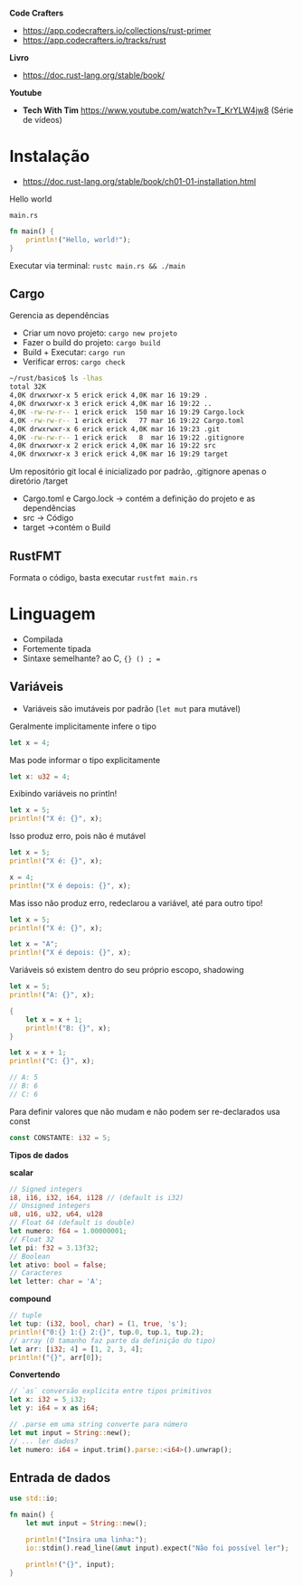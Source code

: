 **Code Crafters**
- https://app.codecrafters.io/collections/rust-primer	
- https://app.codecrafters.io/tracks/rust	

**Livro**
- https://doc.rust-lang.org/stable/book/	

**Youtube**
- **Tech With Tim** https://www.youtube.com/watch?v=T_KrYLW4jw8 (Série de vídeos)

# Instalação
- https://doc.rust-lang.org/stable/book/ch01-01-installation.html

Hello world

`main.rs`
```rust
fn main() {
    println!("Hello, world!");
}

```

Executar via terminal: `rustc main.rs && ./main`

## Cargo
Gerencia as dependências

- Criar um novo projeto: 	`cargo new projeto`
- Fazer o build do projeto:	`cargo build`
- Build + Executar:		    `cargo run`
- Verificar erros:			`cargo check`

```sh
~/rust/basico$ ls -lhas
total 32K
4,0K drwxrwxr-x 5 erick erick 4,0K mar 16 19:29 .
4,0K drwxrwxr-x 3 erick erick 4,0K mar 16 19:22 ..
4,0K -rw-rw-r-- 1 erick erick  150 mar 16 19:29 Cargo.lock
4,0K -rw-rw-r-- 1 erick erick   77 mar 16 19:22 Cargo.toml
4,0K drwxrwxr-x 6 erick erick 4,0K mar 16 19:23 .git
4,0K -rw-rw-r-- 1 erick erick	8  mar 16 19:22 .gitignore
4,0K drwxrwxr-x 2 erick erick 4,0K mar 16 19:22 src
4,0K drwxrwxr-x 3 erick erick 4,0K mar 16 19:29 target
```

Um repositório git local é inicializado por padrão, .gitignore apenas o diretório /target
- Cargo.toml e Cargo.lock → contém a definição do projeto e as dependências
- src → Código
- target →contém o Build

## RustFMT
Formata o código, basta executar `rustfmt main.rs`


# Linguagem

- Compilada
- Fortemente tipada
- Sintaxe semelhante? ao C, `{} () ; =`

## Variáveis

- Variáveis são imutáveis por padrão (`let mut` para mutável)

Geralmente implicitamente infere o tipo
```rust
let x = 4;
```
Mas pode informar o tipo explicitamente
```rust
let x: u32 = 4;
```
Exibindo variáveis no println!
```rust
let x = 5;
println!("X é: {}", x);
```

Isso produz erro, pois não é mutável
```rust
let x = 5;
println!("X é: {}", x);

x = 4;
println!("X é depois: {}", x);
```

Mas isso não produz erro, redeclarou a variável, até para outro tipo!
```rust
let x = 5;
println!("X é: {}", x);

let x = "A";
println!("X é depois: {}", x);
```

Variáveis só existem dentro do seu próprio escopo, shadowing
```rust
let x = 5;
println!("A: {}", x);

{
    let x = x + 1;
    println!("B: {}", x);
}

let x = x + 1;
println!("C: {}", x);

// A: 5
// B: 6
// C: 6
```

Para definir valores que não mudam e não podem ser re-declarados usa const
```rust
const CONSTANTE: i32 = 5;
```

**Tipos de dados**

**scalar**
```rust
// Signed integers
i8, i16, i32, i64, i128 // (default is i32)
// Unsigned integers
u8, u16, u32, u64, u128
// Float 64 (default is double)
let numero: f64 = 1.00000001;
// Float 32
let pi: f32 = 3.13f32;
// Boolean
let ativo: bool = false;
// Caracteres
let letter: char = 'A';
```
**compound**
```rust
// tuple
let tup: (i32, bool, char) = (1, true, 's');
println!("0:{} 1:{} 2:{}", tup.0, tup.1, tup.2);
// array (O tamanho faz parte da definição do tipo)
let arr: [i32; 4] = [1, 2, 3, 4];
println!("{}", arr[0]);
```

**Convertendo**

```rust
// `as` conversão explícita entre tipos primitivos
let x: i32 = 5_i32;
let y: i64 = x as i64;

// .parse em uma string converte para número
let mut input = String::new();
// ... ler dados?
let numero: i64 = input.trim().parse::<i64>().unwrap();
```

## Entrada de dados

```rust
use std::io;

fn main() {
    let mut input = String::new();

    println!("Insira uma linha:");
    io::stdin().read_line(&mut input).expect("Não foi possível ler");

    println!("{}", input);
}
```